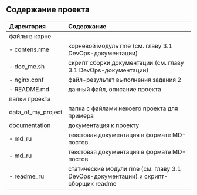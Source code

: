## Содержание проекта  
|Директория | Содержание|
|:----------|:----------|
|файлы в корне  | 								| 
| - contens.rme | корневой модуль rme (см. главу 3.1 DevOps-документации) 	|
| - doc_me.sh 	| скрипт сборки документации (см. главу 3.1 DevOps-документации)|
| - nginx.conf 	| файл-результат выполнения задания 2				|
| - README.md 	| данный файл, описание проекта					|
|папки проекта  | 								| 
|data_of_my_project| папка с файлами некоего проекта для примера|
|documentation | документация к проекту |
| - md_ru|текстовая документация в формате MD-постов |
| - md_ru|текстовая документация в формате MD-постов |
| - readme_ru|статические модули rme (см. главу 3.1 DevOps-документации) и скрипт-сборщик readme |

